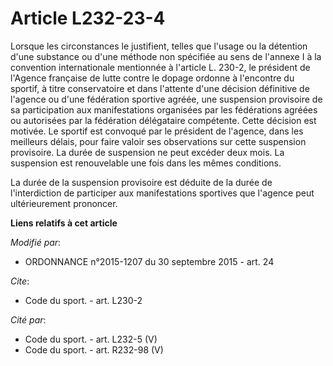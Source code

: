 # Article L232-23-4

Lorsque les circonstances le justifient, telles que l'usage ou la détention d'une substance ou d'une méthode non spécifiée au
sens de l'annexe I à la convention internationale mentionnée à l'article L. 230-2, le président de l'Agence française de
lutte contre le dopage ordonne à l'encontre du sportif, à titre conservatoire et dans l'attente d'une décision définitive de
l'agence ou d'une fédération sportive agréée, une suspension provisoire de sa participation aux manifestations organisées par
les fédérations agréées ou autorisées par la fédération délégataire compétente. Cette décision est motivée. Le sportif est
convoqué par le président de l'agence, dans les meilleurs délais, pour faire valoir ses observations sur cette suspension
provisoire. La durée de suspension ne peut excéder deux mois. La suspension est renouvelable une fois dans les mêmes
conditions. 

La durée de la suspension provisoire est déduite de la durée de l'interdiction de participer aux manifestations sportives que
l'agence peut ultérieurement prononcer.

**Liens relatifs à cet article**

_Modifié par_:

  - ORDONNANCE n°2015-1207 du 30 septembre 2015 - art. 24

_Cite_:

  - Code du sport. - art. L230-2

_Cité par_:

  - Code du sport. - art. L232-5 (V)
  - Code du sport. - art. R232-98 (V)
